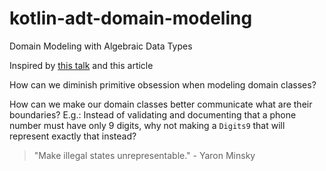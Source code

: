 # kotlin-adt-domain-modeling
Domain Modeling with Algebraic Data Types

Inspired by [this talk](https://youtu.be/PLFl95c-IiU) and this article

How can we diminish primitive obsession when modeling domain classes?

How can we make our domain classes better communicate what are their boundaries? E.g.: Instead of validating and documenting that a phone number must have only 9 digits, why not making a `Digits9` that will represent exactly that instead?

> "Make illegal states unrepresentable." - Yaron Minsky
